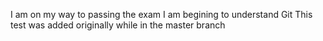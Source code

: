 I am on my way to passing the exam
I am begining to understand Git
This test was added originally while in the master branch

